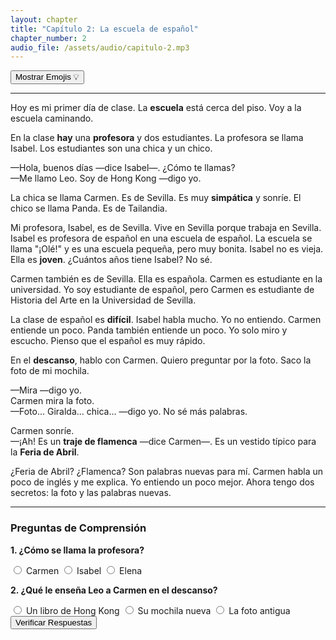 ```yaml
---
layout: chapter
title: "Capítulo 2: La escuela de español"
chapter_number: 2
audio_file: /assets/audio/capitulo-2.mp3
---
```

<!-- Botón para mostrar/ocultar Emojis -->

<button id="emoji-toggle" class="emoji-toggle-button">Mostrar Emojis 💡</button>

<!-- Reproductor de Audio (añadir ruta del audio cuando esté listo) -->

<!-- <div class="audio-player"><audio controls src="/assets/audio/capitulo-2.mp3"></audio></div> -->

<hr>

<!-- Texto del Capítulo con Glosas y Emojis -->

<p>Hoy es mi primer día de <span class="emoji-word" data-emoji="🏫">clase</span>. La <strong><span class="glosa" data-definicion="school; a place to learn">escuela</span></strong> está cerca del piso. Voy a la escuela caminando.</p>

<p>En la clase <strong><span class="glosa" data-definicion="There is/There are. Used to talk about existence. It is the impersonal form of the verb 'haber' and never changes.">hay</span></strong> una <strong><span class="glosa" data-definicion="teacher (female)">profesora</span></strong> y dos estudiantes. La profesora se llama Isabel. Los estudiantes son una chica y un chico.</p>

<p>—Hola, buenos días —dice Isabel—. ¿Cómo te llamas?<br>—Me llamo Leo. Soy de Hong Kong —digo yo.</p>

<p>La chica se llama Carmen. Es de Sevilla. Es muy <strong><span class="glosa" data-definicion="nice, friendly">simpática</span></strong> y sonríe. El chico se llama Panda. Es de Tailandia.</p>

<p>Mi profesora, Isabel, es de Sevilla. Vive en Sevilla porque trabaja en Sevilla. Isabel es profesora de español en una escuela de español. La escuela se llama "¡Olé!" y es una escuela pequeña, pero muy bonita. Isabel no es vieja. Ella es <strong><span class="glosa" data-definicion="young">joven</span></strong>. ¿Cuántos años tiene Isabel? No sé.</p>

<p>Carmen también es de Sevilla. Ella es española. Carmen es estudiante en la universidad. Yo soy estudiante de español, pero Carmen es estudiante de Historia del Arte en la Universidad de Sevilla.</p>

<p>La clase de español es <strong><span class="glosa" data-definicion="difficult, not easy">difícil</span></strong>. Isabel habla mucho. Yo no entiendo. Carmen entiende un poco. Panda también entiende un poco. Yo solo miro y escucho. Pienso que el español es muy rápido.</p>

<p>En el <strong><span class="glosa" data-definicion="break time; a pause in class or work">descanso</span></strong>, hablo con Carmen. Quiero preguntar por la foto. Saco la <span class="emoji-word" data-emoji="🖼️">foto</span> de mi <span class="emoji-word" data-emoji="🎒">mochila</span>.</p>

<p>—Mira —digo yo.<br>Carmen mira la foto.<br>—Foto... Giralda... chica... —digo yo. No sé más palabras.</p>

<p>Carmen sonríe.<br>—¡Ah! Es un <strong><span class="glosa" data-definicion="flamenco dress; a traditional dress from Andalusia, Spain">traje de flamenca</span></strong> —dice Carmen—. Es un vestido típico para la <strong><span class="glosa" data-definicion="April Fair; a very famous week-long festival in Seville">Feria de Abril</span></strong>.</p>

<p>¿Feria de Abril? ¿Flamenca? Son palabras nuevas para mí. Carmen habla un poco de inglés y me explica. Yo entiendo un poco mejor. Ahora tengo dos secretos: la foto y las palabras nuevas.</p>

<hr>

<!-- Preguntas de Comprensión Lectora -->

<div class="quiz">
<h3>Preguntas de Comprensión</h3>
<form class="quiz-form">
<div class="pregunta">
<p><strong>1. ¿Cómo se llama la profesora?</strong></p>
<label><input type="radio" name="q1" value="a"> Carmen</label>
<label><input type="radio" name="q1" value="b" data-correcta="true"> Isabel</label>
<label><input type="radio" name="q1" value="c"> Elena</label>
</div>
<div class="pregunta">
<p><strong>2. ¿Qué le enseña Leo a Carmen en el descanso?</strong></p>
<label><input type="radio" name="q2" value="a"> Un libro de Hong Kong</label>
<label><input type="radio" name="q2" value="b"> Su mochila nueva</label>
<label><input type="radio" name="q2" value="c" data-correcta="true"> La foto antigua</label>
</div>
<button type="submit" class="quiz-submit-btn">Verificar Respuestas</button>
</form>
<div class="resultado-quiz"></div>
</div>
